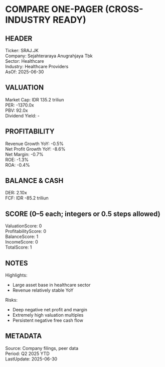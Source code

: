 # COMPARE ONE-PAGER (CROSS-INDUSTRY READY)

## HEADER
Ticker: SRAJ.JK  
Company: Sejahteraraya Anugrahjaya Tbk  
Sector: Healthcare  
Industry: Healthcare Providers  
AsOf: 2025-06-30

## VALUATION
Market Cap: IDR 135.2 triliun  
PER: -1370.0x  
PBV: 92.0x  
Dividend Yield: -

## PROFITABILITY
Revenue Growth YoY: -0.5%  
Net Profit Growth YoY: -8.6%  
Net Margin: -0.7%  
ROE: -1.3%  
ROA: -0.4%

## BALANCE & CASH
DER: 2.10x  
FCF: IDR -85.2 triliun

## SCORE (0–5 each; integers or 0.5 steps allowed)
ValuationScore: 0  
ProfitabilityScore: 0  
BalanceScore: 1  
IncomeScore: 0  
TotalScore: 1

## NOTES
Highlights:
- Large asset base in healthcare sector
- Revenue relatively stable YoY

Risks:
- Deep negative net profit and margin
- Extremely high valuation multiples
- Persistent negative free cash flow

## METADATA
Source: Company filings, peer data  
Period: Q2 2025 YTD  
LastUpdate: 2025-06-30